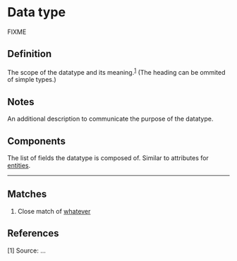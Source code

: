 # Data type

FIXME

## Definition
The scope of the datatype and its meaning.<sup>[1](#fn1)</sup> 
(The heading can be ommited of simple types.)

## Notes
An additional description to communicate the purpose of the datatype.

## Components
The list of fields the datatype is composed of. 
Similar to attributes for [entities](./DESCRIBING_ENTITIES.md#sections).

---
## Matches
1. Close match of [whatever](url)

## References
<a name="fn1">\[1\]</a> Source: ...
